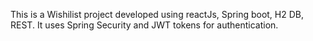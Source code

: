 This is a Wishilist project developed using reactJs, Spring boot, H2 DB, REST.
It uses Spring Security and JWT tokens for authentication.
